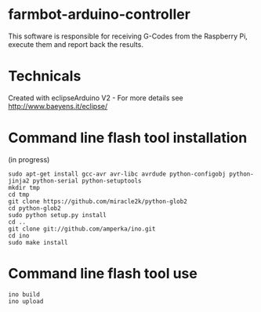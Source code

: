 farmbot-arduino-controller
==========================
This software is responsible for receiving G-Codes from the Raspberry Pi, execute them and report back the results.

Technicals
==========================
Created with eclipseArduino V2 - For more details see http://www.baeyens.it/eclipse/

Command line flash tool installation
==========================

(in progress)

```
sudo apt-get install gcc-avr avr-libc avrdude python-configobj python-jinja2 python-serial python-setuptools
mkdir tmp
cd tmp
git clone https://github.com/miracle2k/python-glob2
cd python-glob2
sudo python setup.py install
cd ..
git clone git://github.com/amperka/ino.git
cd ino
sudo make install
```

Command line flash tool use
==========================

```
ino build
ino upload
```
